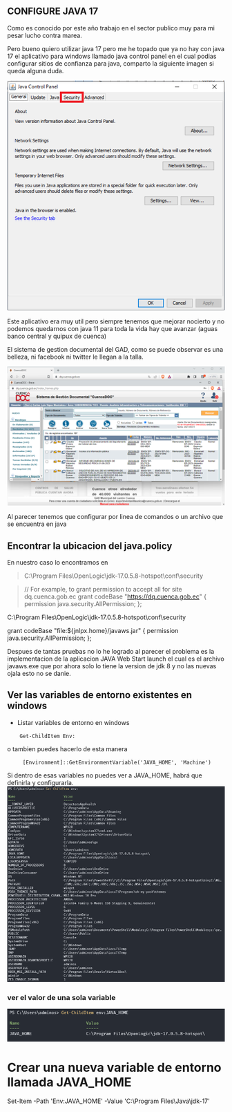CONFIGURE JAVA 17 
------------------------------------------------------------------------
Como es conocido por este año trabajo en el sector publico muy para mi pesar lucho contra marea.

Pero bueno quiero utilizar java 17 pero me he topado que ya no hay con java 17 el aplicativo para windows llamado java control panel en el cual podias configurar sitios de confianza para java, comparto la siguiente imagen si queda alguna duda.

![Alt text](images/java_control_panel.PNG)

Este aplicativo era muy util pero siempre tenemos que mejorar nocierto y no podemos quedarnos con java 11 para toda la vida hay que avanzar (aguas banco central y quipux de cuenca)

El sistema de gestion documental del GAD, como se puede observar es una belleza, ni facebook ni twitter le llegan a la talla.

![Alt text](images/quipuxCuenca.png)

Al parecer tenemos que configurar por linea de comandos o un archivo que se encuentra en java 

## Encontrar la ubicacion del java.policy

En nuestro caso lo encontramos en 
> C:\Program Files\OpenLogic\jdk-17.0.5.8-hotspot\conf\security



>// For example, to grant permission to accept all for site dq.cuenca.gob.ec
>grant codeBase "https://dq.cuenca.gob.ec" {
>	permission java.security.AllPermission;
>};

C:\Program Files\OpenLogic\jdk-17.0.5.8-hotspot\conf\security



grant codeBase "file:${jnlpx.home}/javaws.jar" {
    permission java.security.AllPermission;
};

Despues de tantas pruebas no lo he logrado al parecer el problema es la implementacion de la aplicacion JAVA Web Start launch el cual es el archivo javaws.exe que por ahora solo lo tiene la version de jdk 8 y no las nuevas ojala esto no se danie.

## Ver las variables de entorno existentes en windows

- Listar variables de entorno en windows

```shell
    Get-ChildItem Env:
```
o tambien puedes hacerlo de esta manera

```shell
     [Environment]::GetEnvironmentVariable('JAVA_HOME', 'Machine')
```



Si dentro de esas variables no puedes ver a JAVA_HOME, habrá que definirla y configurarla.
![Alt text](set-env-powershell7-windows/images/enviroment-windows-powershell.png)

### ver el valor de una sola variable

![Alt text](set-env-powershell7-windows/images/getchilditem-javahome.png)


# Crear una nueva variable de entorno llamada JAVA_HOME
Set-Item -Path 'Env:JAVA_HOME' -Value 'C:\Program Files\Java\jdk-17'